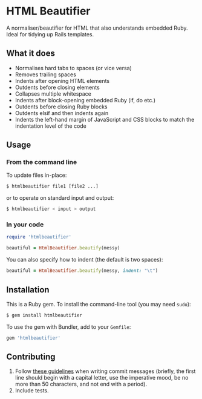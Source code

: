 # HTML Beautifier

A normaliser/beautifier for HTML that also understands embedded Ruby.
Ideal for tidying up Rails templates.

## What it does

* Normalises hard tabs to spaces (or vice versa)
* Removes trailing spaces
* Indents after opening HTML elements
* Outdents before closing elements
* Collapses multiple whitespace
* Indents after block-opening embedded Ruby (if, do etc.)
* Outdents before closing Ruby blocks
* Outdents elsif and then indents again
* Indents the left-hand margin of JavaScript and CSS blocks to match the
  indentation level of the code

## Usage

### From the command line

To update files in-place:

``` sh
$ htmlbeautifier file1 [file2 ...]
```

or to operate on standard input and output:

``` sh
$ htmlbeautifier < input > output
```

### In your code

```ruby
require 'htmlbeautifier'

beautiful = HtmlBeautifier.beautify(messy)
```

You can also specify how to indent (the default is two spaces):

```ruby
beautiful = HtmlBeautifier.beautify(messy, indent: "\t")
```

## Installation

This is a Ruby gem.
To install the command-line tool (you may need `sudo`):

```sh
$ gem install htmlbeautifier
```

To use the gem with Bundler, add to your `Gemfile`:

```ruby
gem 'htmlbeautifier'
```

## Contributing

1. Follow [these guidelines][git-commit] when writing commit messages (briefly,
   the first line should begin with a capital letter, use the imperative mood,
   be no more than 50 characters, and not end with a period).
2. Include tests.

[git-commit]:http://tbaggery.com/2008/04/19/a-note-about-git-commit-messages.html
